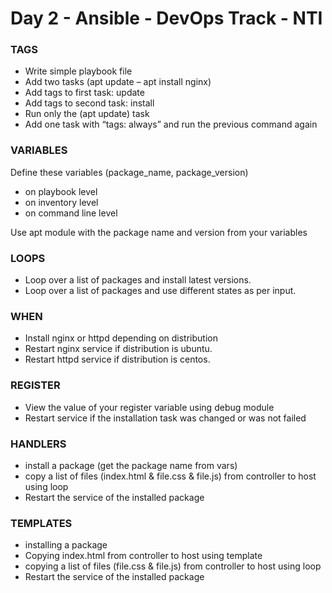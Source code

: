 # Day 2 - Ansible - DevOps Track - NTI
### TAGS
- Write simple playbook file
- Add two tasks (apt update – apt install nginx)
- Add tags to first task: update
- Add tags to second task: install
- Run only the (apt update) task
- Add one task with “tags: always” and run the previous command again
### VARIABLES
Define these variables (package_name, package_version)
- on playbook level
- on inventory level
- on command line level

Use apt module with the package name and version from your variables
### LOOPS
- Loop over a list of packages and install latest versions.
- Loop over a list of packages and use different states as per input.
### WHEN
- Install nginx or httpd depending on distribution
- Restart nginx service if distribution is ubuntu.
- Restart httpd service if distribution is centos.
### REGISTER
- View the value of your register variable using debug module
- Restart service if the installation task was changed or was not failed
### HANDLERS
- install a package (get the package name from vars)
- copy a list of files (index.html & file.css & file.js) from controller to host using loop
- Restart the service of the installed package
### TEMPLATES
- installing a package
- Copying index.html from controller to host using template
- copying a list of files (file.css & file.js) from controller to host using loop
- Restart the service of the installed package
